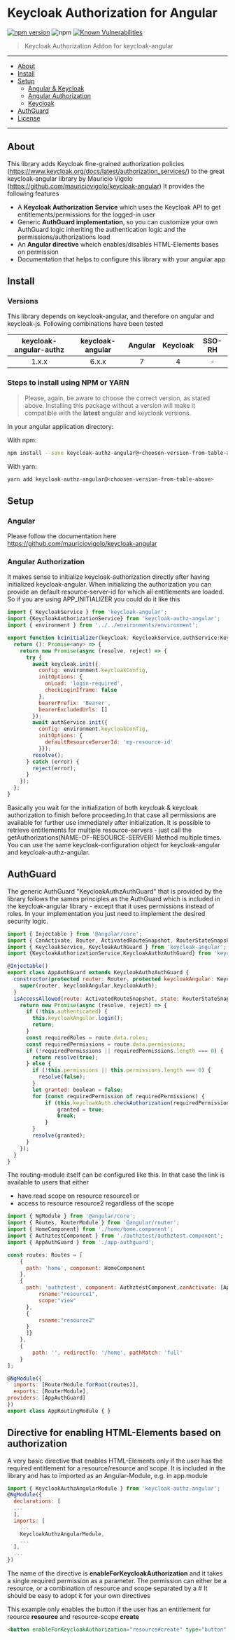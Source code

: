 # Keycloak Authorization for Angular

[![npm version](https://badge.fury.io/js/keycloak-authz-angular.svg)](https://badge.fury.io/js/keycloak-authz-angular)
![npm](https://img.shields.io/npm/dm/keycloak-authz-angular.svg)
[![Known Vulnerabilities](https://snyk.io/test/github/witcom-gmbh/keycloak-authz-angular/badge.svg)](https://snyk.io/test/github/witcom-gmbh/keycloak-authz-angular)

> Keycloak Authorization Addon for keycloak-angular

---

- [About](#about)
- [Install](#install)
- [Setup](#setup)
  - [Angular & Keycloak](#angular)
  - [Angular Authorization](#angular-authorization)
  - [Keycloak](#keycloak)
- [AuthGuard](#authguard)
- [License](#license)

---

## About

This library adds Keycloak fine-grained authorization policies (https://www.keycloak.org/docs/latest/authorization_services/) to the great keycloak-angular library by Mauricio Vigolo (https://github.com/mauriciovigolo/keycloak-angular)
It provides the following features

- A **Keycloak Authorization Service** which uses the Keycloak API to get entitlements/permissions for the logged-in user
- Generic **AuthGuard implementation**, so you can customize your own AuthGuard logic inheriting the authentication logic and the permissions/authorizations load
- An **Angular directive** wheich enables/disables HTML-Elements bases on permission
- Documentation that helps to configure this library with your angular app

## Install

### Versions
This library depends on keycloak-angular, and therefore on angular and keycloak-js. Following combinations have been tested

| keycloak-angular-authz | keycloak-angular | Angular | Keycloak | SSO-RH |
| :--------------------: | :--------------: | :-----: | :------: | :----: |
|         1.x.x          |      6.x.x       |    7    |    4     |   -    |

### Steps to install using NPM or YARN

> Please, again, be aware to choose the correct version, as stated above. Installing this package without a version will make it compatible with the **latest** angular and keycloak versions.

In your angular application directory:

With npm:

```sh
npm install --save keycloak-authz-angular@<choosen-version-from-table-above>
```

With yarn:

```sh
yarn add keycloak-authz-angular@<choosen-version-from-table-above>
```

## Setup

### Angular
Please follow the documentation here https://github.com/mauriciovigolo/keycloak-angular

### Angular Authorization
It makes sense to initialize keycloak-authorization directly after having initialized keycloak-angular.
When initializing the authorization you can provide an default resource-server-id for which all entitlements are loaded.
So if you are using APP_INITIALIZER you could do it like this

```js
import { KeycloakService } from 'keycloak-angular';
import {KeycloakAuthorizationService} from 'keycloak-authz-angular';
import { environment } from '../../environments/environment';

export function kcInitializer(keycloak: KeycloakService,authService:KeycloakAuthorizationService): () => Promise<any> {
  return (): Promise<any> => {
    return new Promise(async (resolve, reject) => {
      try {
        await keycloak.init({
          config: environment.keycloakConfig,
          initOptions: {
            onLoad: 'login-required',
            checkLoginIframe: false
          }, 
          bearerPrefix: 'Bearer',
          bearerExcludedUrls: []
        });
        await authService.init({
          config: environment.keycloakConfig,
          initOptions: {
            defaultResourceServerId: 'my-resource-id'
          }}); 
        resolve();
      } catch (error) {
        reject(error);
      }
    });
  };
}
```
Basically you wait for the initialization of both keycloak & keycloak authorization to finish before proceeding.In that case all permissions are available for further use immediately after initialization. It is possible to retrieve entitlements for multiple resource-servers - just call the getAuthorizations(NAME-OF-RESOURCE-SERVER) Method multiple times.
You can use the same keycloak-configuration object for keycloak-angular and keycloak-authz-angular.

## AuthGuard
The generic AuthGuard "KeycloakAuthzAuthGuard" that is provided by the library follows the sames principles as the AuthGuard which is included in the keycloak-angular library - except that it uses permissions instead of roles. In your implementation you just need to implement the desired security logic.

```js
import { Injectable } from '@angular/core';
import { CanActivate, Router, ActivatedRouteSnapshot, RouterStateSnapshot } from '@angular/router';
import { KeycloakService, KeycloakAuthGuard } from 'keycloak-angular';
import {KeycloakAuthorizationService,KeycloakAuthzAuthGuard} from 'keycloak-authz-angular';

@Injectable()
export class AppAuthGuard extends KeycloakAuthzAuthGuard {
  constructor(protected router: Router, protected keycloakAngular: KeycloakService, protected keycloakAuth: KeycloakAuthorizationService) {
    super(router, keycloakAngular,keycloakAuth);
  }
  isAccessAllowed(route: ActivatedRouteSnapshot, state: RouterStateSnapshot): Promise<boolean> {
    return new Promise(async (resolve, reject) => {
      if (!this.authenticated) {
        this.keycloakAngular.login();
        return;
      }
      const requiredRoles = route.data.roles;
      const requiredPermissions = route.data.permissions;
      if (!requiredPermissions || requiredPermissions.length === 0) {
        return resolve(true);
      } else {
        if (!this.permissions || this.permissions.length === 0) {
          resolve(false);
        }
        let granted: boolean = false;
        for (const requiredPermission of requiredPermissions) {
            if (this.keycloakAuth.checkAuthorization(requiredPermission)){
                granted = true;
                break;
            }
        }
        resolve(granted);
      }
    });
  }
}
```

The routing-module itself can be configured like this. In that case the link is available to users that either

- have read scope on resource resource1
or
- access to resource resource2 regardless of the scope

```js
import { NgModule } from '@angular/core';
import { Routes, RouterModule } from '@angular/router';
import { HomeComponent} from './home/home.component';
import { AuthztestComponent } from './authztest/authztest.component';
import { AppAuthGuard } from './app-authguard';

const routes: Routes = [
    {
      path: 'home', component: HomeComponent      
    },
    {
      path: 'authztest', component: AuthztestComponent,canActivate: [AppAuthGuard] ,data:{permissions:[{
          rsname:"resource1",
          scope:"view" 
      },
      {
          rsname:"resource2"
      }
      ]}
    },
    {
        path: '', redirectTo: '/home', pathMatch: 'full' 
    }
];

@NgModule({
  imports: [RouterModule.forRoot(routes)],
  exports: [RouterModule],
providers: [AppAuthGuard]
})
export class AppRoutingModule { }
```

## Directive for enabling HTML-Elements based on authorization
A very basic directive that enables HTML-Elements only if the user has the required entitlement for a resource/resource and scope. 
It is included in the library and has to imported as an Angular-Module, e.g. in app.module

```js
import { KeycloakAuthzAngularModule } from 'keycloak-authz-angular';
@NgModule({
  declarations: [
  ...
  ],
  imports: [
    ...
    KeycloakAuthzAngularModule,
    ...
  ],
  ...
})
```
The name of the directive is **enableForKeycloakAuthorization** and it takes a single required permission as a parameter. The permission can either be a resource, or a combination of resource and scope separated by a #
It should be easy to adopt it for your own directives

This example only enables the button if the user has an entitlement for reource **resource** and resource-scope **create**
```html
<button enableForKeycloakAuthorization="resource#create" type="button" class="ui-button-raised"></button>
```
